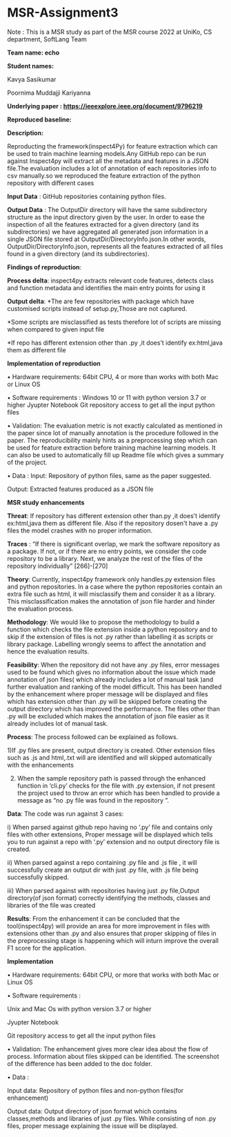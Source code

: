 # MSR-Assignment3
Note : This is a MSR study as part of the MSR course 2022 at UniKo, CS department, SoftLang Team

**Team name: echo**

**Student names:**


Kavya Sasikumar

Poornima Muddajji Kariyanna

**Underlying paper : https://ieeexplore.ieee.org/document/9796219**


**Reproduced baseline:**


**Description:**


Reproducting the framework(inspect4Py) for feature extraction which can be used to train machine learning models.Any GitHub repo can be run against Inspect4py will extract all the metadata and features in a JSON file.The evaluation includes a lot of annotation of each repositories info to csv manually.so we reproduced the feature extraction of the python repository with different cases


**Input Data** : GitHub repositories containing python files.


**Output Data** : The OutputDir directory will have the same subdirectory structure as the input directory given by the user. In order to ease the inspection of all the features extracted for a given directory (and its subdirectories) we have aggregated all generated json information in a single JSON file stored at OutputDir/DirectoryInfo.json.In other words, OutputDir/DirectoryInfo.json, represents all the features extracted of all files found in a given directory (and its subdirectories).


**Findings of reproduction**:


**Process delta**:
inspect4py extracts relevant code features, detects class and function metadata and identifies the main entry points for using it


**Output delta**:
*The are few repositories with package which have customised scripts instead of setup.py,Those are not captured.



*Some scripts are misclassified as tests therefore lot of scripts are missing when compared to given input file



*If repo has different extension other than .py ,it does’t identify ex:html,java them as different file



**Implementation of reproduction**

• Hardware requirements: 64bit CPU, 4 or more than works with both Mac or Linux OS

• Software requirements : Windows 10 or 11 with python version 3.7 or higher
Jyupter Notebook
Git repository access to get all the input python files



• Validation: The evaluation metric is not exactly calculated as mentioned in the paper since lot of manually annotation is the procedure followed in the paper. The reproducibility mainly hints as a preprocessing step which can be used for feature extraction before training machine learning models. It can also be used to automatically fill up Readme file which gives a summary of the project.

• Data : Input: Repository of python files, same as the paper suggested.

Output: Extracted features produced as a JSON file


**MSR study enhancements**


**Threat**: If repository has different extension other than.py ,it does’t identify ex:html,java them as different file. Also if the repository dosen't have a .py files the model crashes with no proper information.


**Traces** : “If there is significant overlap, we mark the software repository as a package. If not, or if there are no entry points, we consider the code repository to be a library. Next, we analyze the rest of the files of the repository individually” [266]-[270]


**Theory**: Currently, inspect4py framework only handles.py extension files and python repositories. In a case where the python repositories contain an extra file such as html, it will misclassify them and consider it as a library. This misclassification makes the annotation of json file harder and hinder the evaluation process.


**Methodology**: We would like to propose the methodology to build a function which checks the file extension inside a python repository and to skip if the extension of files is not .py rather than labelling it as scripts or library package. Labelling wrongly seems to affect the annotation and hence the evaluation results.

**Feasibility**:  When the repository did not have any .py files, error messages used to be found which gives no information about the issue which made annotation of json files( which already includes a lot of manual task )and further evaluation and ranking of the model difficult. This has been handled by the enhancement where proper message will be displayed and files which has extension other than .py will be skipped before creating the output directory which has improved the performance.
The files other than .py will be excluded which makes the annotation of json file easier as it already includes lot of manual task. 


**Process**: The process followed can be explained as follows.


1)If .py files are present, output directory is created. Other extension files such as .js and html,.txt will are identified and will skipped automatically with the enhancements


2) When the sample repository path is passed through the enhanced function in ‘cli.py’ checks for the file with .py extension, if not present the project used to throw an error which has been handled to provide a message as “no .py file was found in the repository ”.



**Data**: The code was run against 3 cases:

i) When parsed against github repo having no ‘.py’ file and contains only files with other extensions, Proper message will be displayed which tells you to run against a repo with ‘.py’ extension and no output directory file is created.


ii) When parsed against a repo containing .py file and .js file , it will successfully create an output dir with just .py file, with .js file being successfully skipped.


iii) When parsed against with repositories having just .py file,Output directory(of json format) correctly identifying the methods, classes and libraries of the file was created


**Results**:  From the enhancement it can be concluded that the tool(inspect4py) will provide an area for more improvement in files with extensions other than .py and also ensures that proper skipping of files in the preprocessing stage is happening which will inturn improve the overall F1 score for the application.



**Implementation** 


• Hardware requirements: 64bit CPU,  or more that works with both Mac or Linux OS


• Software requirements :


Unix and Mac Os with python version 3.7 or higher

 Jyupter Notebook 
 
Git repository access to get all the input python files

• Validation: The enhancement gives more clear idea about the flow of process. Information about files skipped can be identified. The screenshot of the difference has been added to the doc folder.

• Data :

Input data: Repository of python files and non-python files(for enhancement)
 
 
Output data: Output directory of json format which contains classes,methods and libraries of just .py files. While consisting of non .py files, proper message explaining the issue will be displayed.

